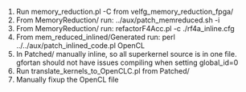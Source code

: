 1. Run memory_reduction.pl -C from velfg_memory_reduction_fpga/
2. From MemoryReduction/ run: ../aux/patch_memreduced.sh -i
3. From MemoryReduction/ run: refactorF4Acc.pl -c ./rf4a_inline.cfg 
4. From mem_reduced_inlined/Generated run: perl ../../aux/patch_inlined_code.pl OpenCL
5. In Patched/ manually inline, so all superkernel source is in one file.
      gfortan should not have issues compiling when setting global_id=0
6. Run translate_kernels_to_OpenCLC.pl from Patched/
7. Manually fixup the OpenCL file


